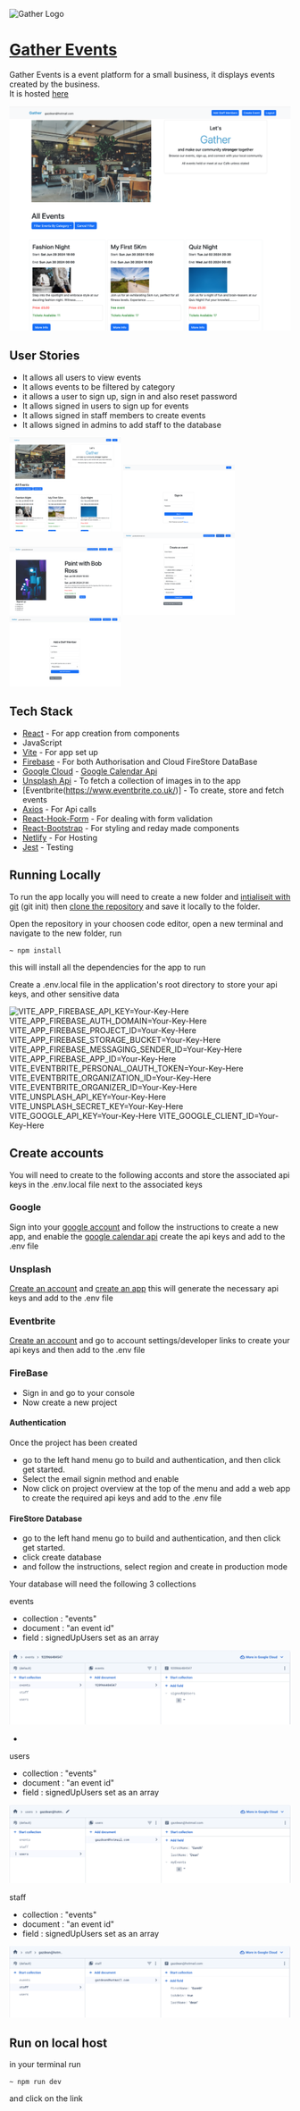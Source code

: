 ![Gather Logo](./favicon.ico)
# **[Gather Events]()**

Gather Events is a event platform for a small business, it displays events created by the business.\
It is hosted [here]()

![home page](./readme-images/homePage.png)

## User Stories

- It allows all users to view events
- It allows events to be filtered by category
- it allows a user to sign up, sign in and also reset password
- It allows signed in users to sign up for events
- It allows signed in staff members to create events
- It allows signed in admins to add staff to the database

<img src="./readme-images/allEvents.png" alt="all events page" width="200"/>
<img src="./readme-images/signIn.png" alt="asign in form" width="200"/>
<img src="./readme-images/individualEvent1.png" alt="individual event and signed up list" width="200"/>
<img src="./readme-images/createEvent.png" alt="create event form" width="200"/>
<img src="./readme-images/addStaff.png" alt="add staff form" width="200"/>

## Tech Stack

- [React](https://react.dev/) - For app creation from components
- JavaScript 
- [Vite](https://vitejs.dev/) - For app set up
- [Firebase](https://firebase.google.com/) -  For both Authorisation and Cloud FireStore DataBase
- [Google Cloud](https://console.cloud.google.com/) - [Google Calendar Api](https://console.cloud.google.com/apis/library/calendar-json.googleapis.com)
- [Unsplash Api](https://unsplash.com/developers) - To fetch a collection of images in to the app
- [Eventbrite(https://www.eventbrite.co.uk/)] - To create, store and fetch events
- [Axios](https://axios-http.com/docs/intro) - For Api calls
- [React-Hook-Form](https://react-hook-form.com) - For dealing with form validation
- [React-Bootstrap](https://react-bootstrap.netlify.app/) - For styling and reday made components
- [Netlify](https://www.netlify.com/) - For Hosting
- [Jest](https://jestjs.io/) - Testing

## Running Locally
To run the app locally you will need to create a new folder and [intialiseit with git](https://kbroman.org/github_tutorial/pages/init.html) (git init) then [clone the repository](https://docs.github.com/en/repositories/creating-and-managing-repositories/cloning-a-repository) and save it locally to the folder.

Open the repository in your choosen code editor, open a new terminal and navigate to the new folder, run

```
~ npm install
```

this will install all the dependencies for the app to run

Create a .env.local file in the application's root directory to store your api keys, and other sensitive data

![VITE_APP_FIREBASE_API_KEY=Your-Key-Here
VITE_APP_FIREBASE_AUTH_DOMAIN=Your-Key-Here
VITE_APP_FIREBASE_PROJECT_ID=Your-Key-Here
VITE_APP_FIREBASE_STORAGE_BUCKET=Your-Key-Here
VITE_APP_FIREBASE_MESSAGING_SENDER_ID=Your-Key-Here
VITE_APP_FIREBASE_APP_ID=Your-Key-Here
VITE_EVENTBRITE_PERSONAL_OAUTH_TOKEN=Your-Key-Here
VITE_EVENTBRITE_ORGANIZATION_ID=Your-Key-Here
VITE_EVENTBRITE_ORGANIZER_ID=Your-Key-Here
VITE_UNSPLASH_API_KEY=Your-Key-Here
VITE_UNSPLASH_SECRET_KEY=Your-Key-Here
VITE_GOOGLE_API_KEY=Your-Key-Here
VITE_GOOGLE_CLIENT_ID=Your-Key-Here](./readme-images/envFile.png)

## Create accounts

You will need to create to the following acconts and store the associated api keys in the .env.local file next to the associated keys

### Google 
Sign into your [google account](https://console.cloud.google.com/) and follow the instructions to create a new app, and enable the [google calendar api](https://console.cloud.google.com/apis/library/calendar)
create the api keys and add to the .env file

### Unsplash
[Create an account](https://unsplash.com/login) and [create an app](https://unsplash.com/oauth/applications) this will generate the necessary api keys and add to the .env file

### Eventbrite
[Create an account](https://id.auth.eventbrite.com/u/login) and go to account settings/developer links to create your api keys and then add to the .env file

### FireBase

- Sign in and go to your console
- Now create a new project

#### Authentication
Once the project has been created 
- go to the left hand menu go to build and authentication, and then click get started.
- Select the email signin method and enable
- Now click on project overview at the top of the menu and add a web app to create the required api keys and add to the .env file

#### FireStore Database
- go to the left hand menu go to build and authentication, and then click get started.
- click create database
- and follow the instructions, select region and create in production mode

Your database will need the following 3 collections

events
- collection : "events"
- document : "an event id"
- field : signedUpUsers set as an array

![Gather Logo](./readme-images/databaseEvents.png)

- 
users
- collection : "events"
- document : "an event id"
- field : signedUpUsers set as an array

![Gather Logo](./readme-images/databaseUsers.png)

staff
- collection : "events"
- document : "an event id"
- field : signedUpUsers set as an array

![Gather Logo](./readme-images/databaseStaff.png)

## Run on local host

in your terminal run 

```
~ npm run dev
```

and click on the link




